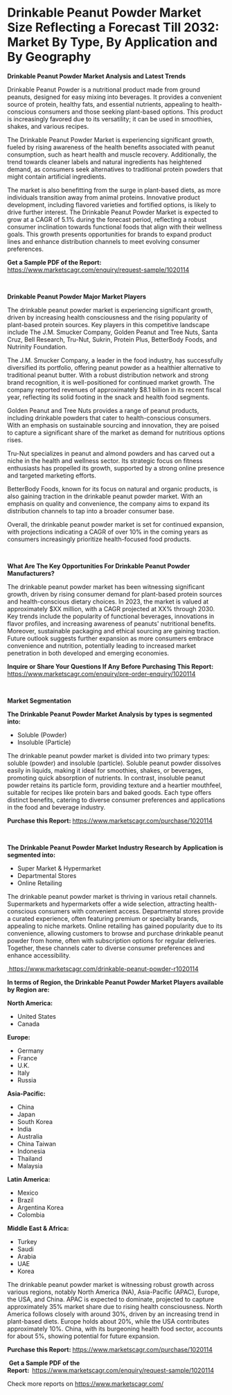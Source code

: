 <p><h1>Drinkable Peanut Powder Market Size Reflecting a Forecast Till 2032: Market By Type, By Application and By Geography</h1></p><p><strong>Drinkable Peanut Powder Market Analysis and Latest Trends</strong></p>
<p><p>Drinkable Peanut Powder is a nutritional product made from ground peanuts, designed for easy mixing into beverages. It provides a convenient source of protein, healthy fats, and essential nutrients, appealing to health-conscious consumers and those seeking plant-based options. This product is increasingly favored due to its versatility; it can be used in smoothies, shakes, and various recipes.</p><p>The Drinkable Peanut Powder Market is experiencing significant growth, fueled by rising awareness of the health benefits associated with peanut consumption, such as heart health and muscle recovery. Additionally, the trend towards cleaner labels and natural ingredients has heightened demand, as consumers seek alternatives to traditional protein powders that might contain artificial ingredients.</p><p>The market is also benefitting from the surge in plant-based diets, as more individuals transition away from animal proteins. Innovative product development, including flavored varieties and fortified options, is likely to drive further interest. The Drinkable Peanut Powder Market is expected to grow at a CAGR of 5.1% during the forecast period, reflecting a robust consumer inclination towards functional foods that align with their wellness goals. This growth presents opportunities for brands to expand product lines and enhance distribution channels to meet evolving consumer preferences.</p></p>
<p><strong>Get a Sample PDF of the Report:&nbsp;</strong> <a href="https://www.marketscagr.com/enquiry/request-sample/1020114?utm_campaign=2342&utm_medium=2&utm_source=Github&utm_content=ia&utm_term=14022025&utm_id=drinkable-peanut-powder">https://www.marketscagr.com/enquiry/request-sample/1020114</a></p>
<p>&nbsp;</p>
<p><strong>Drinkable Peanut Powder Major Market Players</strong></p>
<p><p>The drinkable peanut powder market is experiencing significant growth, driven by increasing health consciousness and the rising popularity of plant-based protein sources. Key players in this competitive landscape include The J.M. Smucker Company, Golden Peanut and Tree Nuts, Santa Cruz, Bell Research, Tru-Nut, Sukrin, Protein Plus, BetterBody Foods, and Nutrinity Foundation.</p><p>The J.M. Smucker Company, a leader in the food industry, has successfully diversified its portfolio, offering peanut powder as a healthier alternative to traditional peanut butter. With a robust distribution network and strong brand recognition, it is well-positioned for continued market growth. The company reported revenues of approximately $8.1 billion in its recent fiscal year, reflecting its solid footing in the snack and health food segments.</p><p>Golden Peanut and Tree Nuts provides a range of peanut products, including drinkable powders that cater to health-conscious consumers. With an emphasis on sustainable sourcing and innovation, they are poised to capture a significant share of the market as demand for nutritious options rises.</p><p>Tru-Nut specializes in peanut and almond powders and has carved out a niche in the health and wellness sector. Its strategic focus on fitness enthusiasts has propelled its growth, supported by a strong online presence and targeted marketing efforts.</p><p>BetterBody Foods, known for its focus on natural and organic products, is also gaining traction in the drinkable peanut powder market. With an emphasis on quality and convenience, the company aims to expand its distribution channels to tap into a broader consumer base.</p><p>Overall, the drinkable peanut powder market is set for continued expansion, with projections indicating a CAGR of over 10% in the coming years as consumers increasingly prioritize health-focused food products.</p></p>
<p>&nbsp;</p>
<p><strong>What Are The Key Opportunities For Drinkable Peanut Powder Manufacturers?</strong></p>
<p><p>The drinkable peanut powder market has been witnessing significant growth, driven by rising consumer demand for plant-based protein sources and health-conscious dietary choices. In 2023, the market is valued at approximately $XX million, with a CAGR projected at XX% through 2030. Key trends include the popularity of functional beverages, innovations in flavor profiles, and increasing awareness of peanuts' nutritional benefits. Moreover, sustainable packaging and ethical sourcing are gaining traction. Future outlook suggests further expansion as more consumers embrace convenience and nutrition, potentially leading to increased market penetration in both developed and emerging economies.</p></p>
<p><strong>Inquire or Share Your Questions If Any Before Purchasing This Report:</strong> <a href="https://www.marketscagr.com/enquiry/pre-order-enquiry/1020114?utm_campaign=2342&utm_medium=2&utm_source=Github&utm_content=ia&utm_term=14022025&utm_id=drinkable-peanut-powder">https://www.marketscagr.com/enquiry/pre-order-enquiry/1020114</a></p>
<p>&nbsp;</p>
<p><strong>Market Segmentation</strong></p>
<p><strong>The Drinkable Peanut Powder Market Analysis by types is segmented into:</strong></p>
<p><ul><li>Soluble (Powder)</li><li>Insoluble (Particle)</li></ul></p>
<p><p>The drinkable peanut powder market is divided into two primary types: soluble (powder) and insoluble (particle). Soluble peanut powder dissolves easily in liquids, making it ideal for smoothies, shakes, or beverages, promoting quick absorption of nutrients. In contrast, insoluble peanut powder retains its particle form, providing texture and a heartier mouthfeel, suitable for recipes like protein bars and baked goods. Each type offers distinct benefits, catering to diverse consumer preferences and applications in the food and beverage industry.</p></p>
<p><strong>Purchase this Report:&nbsp;</strong><a href="https://www.marketscagr.com/purchase/1020114?utm_campaign=2342&utm_medium=2&utm_source=Github&utm_content=ia&utm_term=14022025&utm_id=drinkable-peanut-powder">https://www.marketscagr.com/purchase/1020114</a></p>
<p>&nbsp;</p>
<p><strong>The Drinkable Peanut Powder Market Industry Research by Application is segmented into:</strong></p>
<p><ul><li>Super Market & Hypermarket</li><li>Departmental Stores</li><li>Online Retailing</li></ul></p>
<p><p>The drinkable peanut powder market is thriving in various retail channels. Supermarkets and hypermarkets offer a wide selection, attracting health-conscious consumers with convenient access. Departmental stores provide a curated experience, often featuring premium or specialty brands, appealing to niche markets. Online retailing has gained popularity due to its convenience, allowing customers to browse and purchase drinkable peanut powder from home, often with subscription options for regular deliveries. Together, these channels cater to diverse consumer preferences and enhance accessibility.</p></p>
<p><a href="https://www.marketscagr.com/drinkable-peanut-powder-r1020114?utm_campaign=2342&utm_medium=2&utm_source=Github&utm_content=ia&utm_term=14022025&utm_id=drinkable-peanut-powder">&nbsp;https://www.marketscagr.com/drinkable-peanut-powder-r1020114</a></p>
<p><strong>In terms of Region, the Drinkable Peanut Powder Market Players available by Region are:</strong></p>
<p>
    <p> <strong> North America: </strong>
        <ul>
            <li>United States</li>
            <li>Canada</li>
        </ul>
        </p> 
    <p> <strong> Europe: </strong>
        <ul>
            <li>Germany</li>
            <li>France</li>
            <li>U.K.</li>
            <li>Italy</li>
            <li>Russia</li>
        </ul>
        </p> 
    <p> <strong> Asia-Pacific: </strong>
        <ul>
            <li>China</li>
            <li>Japan</li>
            <li>South Korea</li>
            <li>India</li>
            <li>Australia</li>
            <li>China Taiwan</li>
            <li>Indonesia</li>
            <li>Thailand</li>
            <li>Malaysia</li>
        </ul>
        </p> 
    <p> <strong> Latin America: </strong>
        <ul>
            <li>Mexico</li>
            <li>Brazil</li>
            <li>Argentina Korea</li>
            <li>Colombia</li>
        </ul>
        </p> 
    <p> <strong> Middle East & Africa: </strong>
        <ul>
            <li>Turkey</li>
            <li>Saudi</li>
            <li>Arabia</li>
            <li>UAE</li>
            <li>Korea</li>
        </ul>
    </p>
    </p>
<p><p>The drinkable peanut powder market is witnessing robust growth across various regions, notably North America (NA), Asia-Pacific (APAC), Europe, the USA, and China. APAC is expected to dominate, projected to capture approximately 35% market share due to rising health consciousness. North America follows closely with around 30%, driven by an increasing trend in plant-based diets. Europe holds about 20%, while the USA contributes approximately 10%. China, with its burgeoning health food sector, accounts for about 5%, showing potential for future expansion.</p></p>
<p><strong>Purchase this Report: </strong><a href="https://www.marketscagr.com/purchase/1020114?utm_campaign=2342&utm_medium=2&utm_source=Github&utm_content=ia&utm_term=14022025&utm_id=drinkable-peanut-powder">https://www.marketscagr.com/purchase/1020114</a></p>
<p>&nbsp;<strong>Get a Sample PDF of the Report:&nbsp;&nbsp;</strong><a href="https://www.marketscagr.com/enquiry/request-sample/1020114?utm_campaign=2342&utm_medium=2&utm_source=Github&utm_content=ia&utm_term=14022025&utm_id=drinkable-peanut-powder">https://www.marketscagr.com/enquiry/request-sample/1020114</a></p>
<p><strong></strong></p>
<p>Check more reports on <a href="https://www.marketscagr.com/?utm_campaign=2342&utm_medium=2&utm_source=Github&utm_content=ia&utm_term=14022025&utm_id=drinkable-peanut-powder">https://www.marketscagr.com/</a></p>